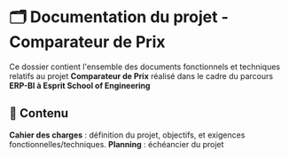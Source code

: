 # 🗂️ Documentation du projet - Comparateur de Prix
Ce dossier contient l'ensemble des documents fonctionnels et techniques relatifs au projet **Comparateur de Prix** réalisé dans le cadre du parcours **ERP-BI à Esprit School of Engineering**
## 📄 Contenu
**Cahier des charges** : définition du projet, objectifs, et exigences fonctionnelles/techniques.
**Planning** : échéancier du projet 

